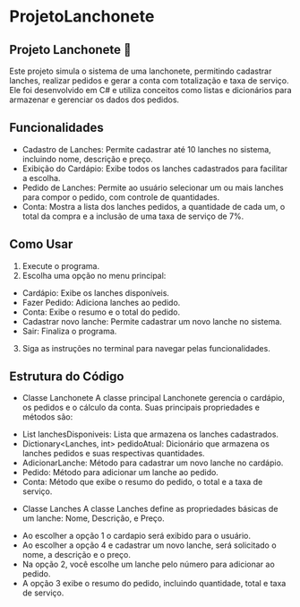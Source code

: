 # ProjetoLanchonete
## Projeto Lanchonete 🍔 ##
Este projeto simula o sistema de uma lanchonete, permitindo cadastrar lanches, realizar pedidos e gerar a conta com totalização e taxa de serviço. Ele foi desenvolvido em C# e utiliza conceitos como listas e dicionários para armazenar e gerenciar os dados dos pedidos.

## Funcionalidades ##
- Cadastro de Lanches: Permite cadastrar até 10 lanches no sistema, incluindo nome, descrição e preço.
- Exibição do Cardápio: Exibe todos os lanches cadastrados para facilitar a escolha.
- Pedido de Lanches: Permite ao usuário selecionar um ou mais lanches para compor o pedido, com controle de quantidades.
- Conta: Mostra a lista dos lanches pedidos, a quantidade de cada um, o total da compra e a inclusão de uma taxa de serviço de 7%.

## Como Usar
1. Execute o programa.
2. Escolha uma opção no menu principal:
- Cardápio: Exibe os lanches disponíveis.
- Fazer Pedido: Adiciona lanches ao pedido.
- Conta: Exibe o resumo e o total do pedido.
- Cadastrar novo lanche: Permite cadastrar um novo lanche no sistema.
- Sair: Finaliza o programa.
3. Siga as instruções no terminal para navegar pelas funcionalidades.

## Estrutura do Código

* Classe Lanchonete
A classe principal Lanchonete gerencia o cardápio, os pedidos e o cálculo da conta. Suas principais propriedades e métodos são:

- List<Lanches> lanchesDisponiveis: Lista que armazena os lanches cadastrados.
- Dictionary<Lanches, int> pedidoAtual: Dicionário que armazena os lanches pedidos e suas respectivas quantidades.
- AdicionarLanche: Método para cadastrar um novo lanche no cardápio.
- Pedido: Método para adicionar um lanche ao pedido.
- Conta: Método que exibe o resumo do pedido, o total e a taxa de serviço.

* Classe Lanches
A classe Lanches define as propriedades básicas de um lanche: Nome, Descrição, e Preço.

- Ao escolher a opção 1 o cardapio será exibido para o usuário.
- Ao escolher a opção 4 e cadastrar um novo lanche, será solicitado o nome, a descrição e o preço.
- Na opção 2, você escolhe um lanche pelo número para adicionar ao pedido.
- A opção 3 exibe o resumo do pedido, incluindo quantidade, total e taxa de serviço.
